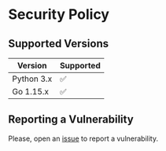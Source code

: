 # Security Policy

## Supported Versions

| Version     | Supported          |
| -------     | ------------------ |
| Python 3.x  | :white_check_mark: |
| Go 1.15.x   | :white_check_mark: |

## Reporting a Vulnerability

Please, open an [issue](https://github.com/Cloud-PG/smart-cache/issues) to report a vulnerability.
